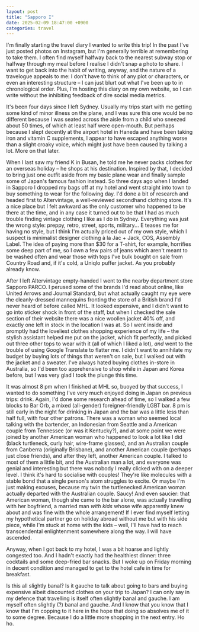 ```yaml
---
layout: post
title: "Sapporo I"
date: 2025-02-09 18:47:00 +0900
categories: travel
---
```


I'm finally starting the travel diary I wanted to write this trip! In the past I've just posted photos on Instagram, but I'm generally terrible at remembering to take them. I often find myself halfway back to the nearest subway stop or halfway through my meal before I realise I didn't snap a photo to share. I want to get back into the habit of writing, anyway, and the nature of a travelogue appeals to me: I don't have to think of any plot or characters, or even an interesting structure – I can just blurt out what I've been up to in chronological order. Plus, I'm hosting this diary on my own website, so I can write without the inhibiting feedback of dire social media metrics. 

It's been four days since I left Sydney. Usually my trips start with me getting some kind of minor illness on the plane, and I was sure this one would be no different because I was seated across the aisle from a child who sneezed about 50 times, of which at least half were open-mouth. But perhaps because I slept decently at the airport hotel in Haneda and have been taking iron and vitamin C supplements, I appear to have escaped anything worse than a slight croaky voice, which might just have been caused by talking a lot. More on that later.

When I last saw my friend K in Busan, he told me he never packs clothes for an overseas holiday – he shops at his destination. Inspired by that, I decided to bring just one outfit aside from my basic plane wear and finally sample some of Japan's famous fashion instead. So three days ago when I landed in Sapporo I dropped my bags off at my hotel and went straight into town to buy something to wear for the following day. I'd done a bit of research and headed first to Altervintage, a well-reviewed secondhand clothing store. It's a nice place but I felt awkward as the only customer who happened to be there at the time, and in any case it turned out to be that I had as much trouble finding vintage clothing I like as I do in Sydney. Everything was just the wrong style: preppy, retro, street, sports, military... E teases me for having no style, but I think I'm actually priced out of my own style, which I suspect is minimalist designer clothing à la Jac + Jack, COS, Assembly Label. The idea of paying more than $30 for a T-shirt, for example, horrifies some deep part of me, so I own a few pairs of jeans which aren't meant to be washed often and wear those with tops I've bulk bought on sale from Country Road and, if it's cold, a Uniqlo puffer jacket. As you probably already know.

After I left Altervintage empty-handed I went to the nearby department store Sapporo PARCO. I perused some of the brands I'd read about online, like United Arrows and Journal Standard, but what actually caught my eye were the cleanly-dressed mannequins fronting the store of a British brand I'd never heard of before called MHL. It looked expensive, and I didn't want to go into sticker shock in front of the staff, but when I checked the sale section of their website there was a nice woollen jacket 40% off, and exactly one left in stock in the location I was at. So I went inside and promptly had the loveliest clothes shopping experience of my life – the stylish assistant helped me put on the jacket, which fit perfectly, and picked out three other tops to wear with it (all of which I liked a lot), *and* went to the trouble of using Google Translate to flatter me. I didn't want to annihilate my budget by buying lots of things that weren't on sale, but I walked out with the jacket and a sweater. I've always hated buying clothes in-store in Australia, so I'd been too apprehensive to shop while in Japan and Korea before, but I was very glad I took the plunge this time.

It was almost 8 pm when I finished at MHL so, buoyed by that success, I wanted to do something I've very much enjoyed doing in Japan on previous trips: drink. Again, I'd done some research ahead of time, so I walked a few blocks to Bar Orb, a mixed (all-gender) foreigner-friendly LGBT bar. 8 pm is still early in the night for drinking in Japan and the bar was a little less than half full, with four other patrons. There was a woman who seemed local talking with the bartender, an Indonesian from Seattle and a American couple from Tennessee (or was it Kentucky?), and at some point we were joined by another American woman who happened to look a lot like I did (black turtleneck, curly hair, wire-frame glasses), and an Australian couple from Canberra (originally Brisbane), and another American couple (perhaps just close friends), and after they left, another American couple. I talked to most of them a little bit, and the Australian man a lot, and everyone was genial and interesting but there was nobody I really clicked with on a deeper level. I think it's hard to socialise with couples! They're like molecules with a stable bond that a single person's atom struggles to excite. Or maybe I'm just making excuses, because my twin the turtlenecked American woman actually departed with the Australian couple. Saucy! And even saucier: that American woman, though she came to the bar alone, was actually travelling with her boyfriend, a married man *with kids* whose wife apparently knew about and was fine with the whole arrangement! If I ever find myself letting my hypothetical partner go on holiday abroad without me but with his side piece, while I'm stuck at home with the kids – well, I'll have had to reach transcendental enlightenment somewhere along the way. I will have ascended.

Anyway, when I got back to my hotel, I was a bit hoarse and lightly congested too. And I hadn't exactly had the healthiest dinner: three cocktails and some deep-fried bar snacks. But I woke up on Friday morning in decent condition and managed to get to the hotel cafe in time for breakfast.

Is this all slightly banal? Is it gauche to talk about going to bars and buying expensive albeit discounted clothes on your trip to Japan? I can only say in my defence that travelling is itself often slightly banal and gauche. I am myself often slightly (?) banal and gauche. And I know that you know that I know that I'm copping to it here in the hope that doing so absolves me of it to some degree. Because I do a little more shopping in the next entry. Ho ho.